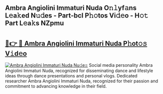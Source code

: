 ## Ambra Angiolini Immaturi Nuda O𝚗𝚕yf𝚊ns L𝚎a𝚔ed N𝚞𝚍es - Part-bcI P𝚑𝚘tos Vi𝚍𝚎o - H𝚘𝚝 Part L𝚎a𝚔s NZpmu

# <h2><a href="http://kf70ttv.oniu.top/?m=Ambra+Angiolini+Immaturi+Nuda">🔗👉 🔴 Ambra Angiolini Immaturi Nuda P𝚑ot𝚘𝚜 V𝚒d𝚎o</a></h2>

[![Ambra Angiolini Immaturi Nuda Nu𝚍e𝚜](https://i.imgur.com/0qMVB7G.gif)](http://kf70ttv.oniu.top/?m=Ambra+Angiolini+Immaturi+Nuda)
Social media personality Ambra Angiolini Immaturi Nuda, recognized for disseminating dance and lifestyle ideas through dance presentations and personal vlogs. Dedicated researcher Ambra Angiolini Immaturi Nuda, recognized for their passion and commitment to advancing knowledge in their field.  
